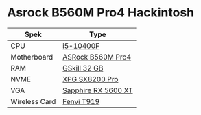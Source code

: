 # Asrock B560M Pro4 Hackintosh

| Spek | Type                    |
| ------------- | ------------------------------ |
| CPU           | [i5-10400F](https://www.intel.com/content/www/us/en/products/sku/199278/intel-core-i510400f-processor-12m-cache-up-to-4-30-ghz/specifications.html "xxx") |
| Motherboard   | [ASRock B560M Pro4 ](https://www.asrock.com/mb/Intel/B560M%20Pro4/index.asp "ASRock B560M Pro4 ") |
| RAM           | [GSkill 32 GB](https://www.gskill.com/product/165/184/1536125673/F4-3000C14Q-32GVR-EOL "G Skill 32 GB") |
| NVME          | [XPG SX8200 Pro](https://www.xpg.com/us/xpg/583 "XPG SX8200 Pro") |
| VGA           | [Sapphire RX 5600 XT](https://www.sapphiretech.com/en/consumer/pulse-radeon-rx-5600-xt-6g-gddr6 "Sapphire RX 5600 XT") |
| Wireless Card | [Fenvi T919](https://www.fenvi.com/product_detail_16.html "Fenvi T919") |
